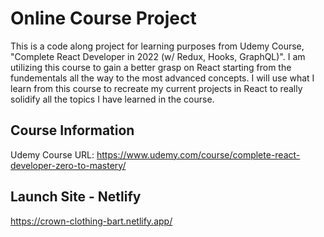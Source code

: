 # Online Course Project #
This is a code along project for learning purposes from Udemy Course, "Complete React Developer in 2022 (w/ Redux, Hooks, GraphQL)".
I am utilizing this course to gain a better grasp on React starting from the fundementals all the way to the most advanced concepts. I will use what I learn from this course to recreate my current projects in React to really solidify all the topics I have learned in the course.

## Course Information ##
Udemy Course URL: https://www.udemy.com/course/complete-react-developer-zero-to-mastery/

## Launch Site - Netlify ##
https://crown-clothing-bart.netlify.app/
